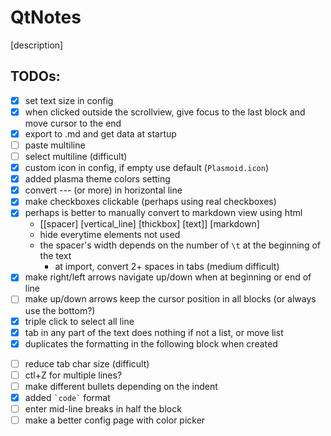 # QtNotes

[description]

## TODOs:
+ [x] set text size in config
+ [x] when clicked outside the scrollview, give focus to the last block and move cursor to the end
+ [x] export to .md and get data at startup
+ [ ] paste multiline 
+ [ ] select multiline (difficult)
+ [x] custom icon in config, if empty use default (`Plasmoid.icon`)
+ [x] added plasma theme colors setting
+ [x] convert --- (or more) in horizontal line
+ [x] make checkboxes clickable (perhaps using real checkboxes)
+ [x] perhaps is better to manually convert to markdown view using html
    + [[spacer] [vertical_line] [thickbox] [text]] [markdown]
    + hide everytime elements not used
    + the spacer's width depends on the number of `\t` at the beginning of the text
        + at import, convert 2+ spaces in tabs (medium difficult)
+ [x] make right/left arrows navigate up/down when at beginning or end of line
+ [ ] make up/down arrows keep the cursor position in all blocks (or always use the bottom?)
+ [x] triple click to select all line
+ [x] tab in any part of the text does nothing if not a list, or move list
+ [x] duplicates the formatting in the following block when created
* [ ] reduce tab char size (difficult)
* [ ] ctl+Z for multiple lines?
* [ ] make different bullets depending on the indent
* [x] added `` `code` `` format
* [ ] enter mid-line breaks in half the block
* [ ] make a better config page with color picker